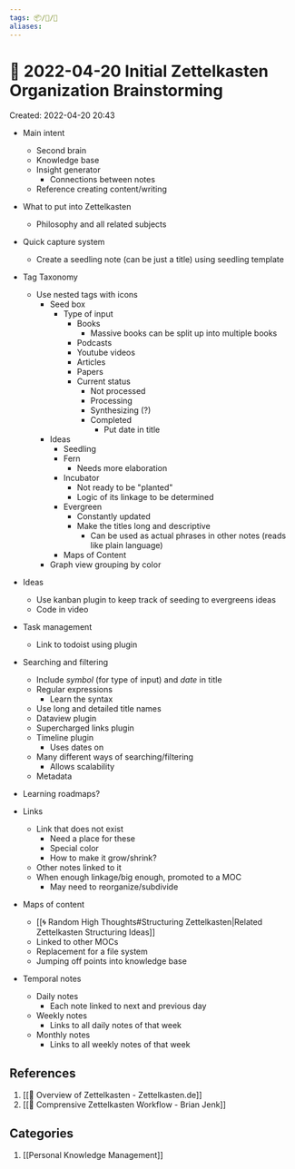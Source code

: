 ```yaml
---
tags: 📦/💭/🌲
aliases:
---
```

# 🌲 2022-04-20 Initial Zettelkasten Organization Brainstorming
Created: 2022-04-20 20:43

* Main intent
	* Second brain
	* Knowledge base
	* Insight generator
		* Connections between notes
	* Reference creating content/writing

* What to put into Zettelkasten
	* Philosophy and all related subjects

* Quick capture system
	* Create a seedling note (can be just a title) using seedling template

* Tag Taxonomy
	* Use nested tags with icons
		* Seed box
			* Type of input
				* Books
					* Massive books can be split up into multiple books
				* Podcasts
				* Youtube videos
				* Articles
				* Papers
				* Current status
					* Not processed
					* Processing
					* Synthesizing (?)
					* Completed
						* Put date in title
		* Ideas
			* Seedling
			* Fern
				* Needs more elaboration
			* Incubator
				* Not ready to be "planted"
				* Logic of its linkage to be determined
			* Evergreen
				* Constantly updated
				* Make the titles long and descriptive
					* Can be used as actual phrases in other notes (reads like plain language)
			* Maps of Content
		* Graph view grouping by color

* Ideas 
	* Use kanban plugin to keep track of seeding to evergreens ideas
	* Code in video

* Task management
	* Link to todoist using plugin

* Searching and filtering
	* Include *symbol* (for type of input) and *date* in title
	* Regular expressions
		* Learn the syntax
	* Use long and detailed title names
	* Dataview plugin
	* Supercharged links plugin
	* Timeline plugin
		* Uses dates on
	* Many different ways of searching/filtering
		* Allows scalability
	* Metadata

* Learning roadmaps?

* Links
	* Link that does not exist
		* Need a place for these
		* Special color
		* How to make it grow/shrink?
	* Other notes linked to it
	* When enough linkage/big enough, promoted to a MOC
		* May need to reorganize/subdivide

* Maps of content
	* [[🌀 Random High Thoughts#Structuring Zettelkasten|Related Zettelkasten Structuring Ideas]]
	* Linked to other MOCs
	* Replacement for a file system
	* Jumping off points into knowledge base

* Temporal notes
	* Daily notes
		* Each note linked to next and previous day
	* Weekly notes
		* Links to all daily notes of that week
	* Monthly notes
		* Links to all weekly notes of that week


## References
1. [[📃 Overview of Zettelkasten - Zettelkasten.de]]
2. [[🎥 Comprensive Zettelkasten Workflow - Brian Jenk]]

## Categories
1. [[Personal Knowledge Management]]